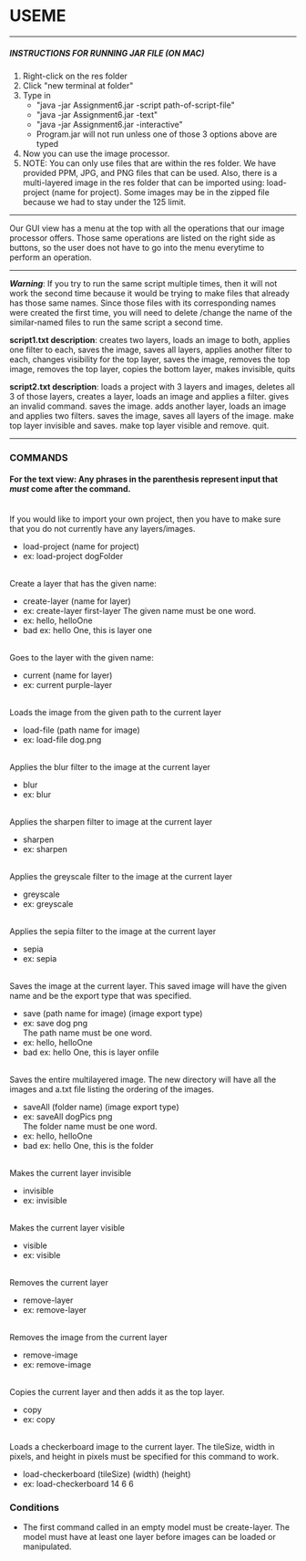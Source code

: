# USEME
_______________________________________

##### INSTRUCTIONS FOR RUNNING JAR FILE (ON MAC)
1. Right-click on the res folder
2. Click "new terminal at folder"
3. Type in
   - "java -jar Assignment6.jar -script path-of-script-file"
   - "java -jar Assignment6.jar -text"
   - "java -jar Assignment6.jar -interactive"
   - Program.jar will not run unless one of those 3 options above are typed  
4. Now you can use the image processor.
5. NOTE: You can only use files that are within the res folder.
   We have provided PPM, JPG, and PNG files that can be used. 
   Also, there is a multi-layered image in the res folder that 
   can be imported using: load-project (name for project). 
   Some images may be in the zipped file because we had to stay under the 125 limit.
   
_______________________________________

Our GUI view has a menu at the top with all the operations that our image processor offers.
Those same operations are listed on the right side as buttons, so the user does not have to 
go into the menu everytime to perform an operation. 

_______________________________________

***Warning***: If you try to run the same script multiple times, then it will not work the second time 
because it would be trying to make files that already has those same names. Since those files with 
its corresponding names were created the first time, you will need to delete /change the name of 
the similar-named files to run the same script a second time.

**script1.txt description**: creates two layers, loads an image to both, applies one filter to each, 
saves the image, saves all layers, applies another filter to each, changes visibility for the 
top layer, saves the image, removes the top image, removes the top layer, copies the bottom 
layer, makes invisible, quits

**script2.txt description**: loads a project with 3 layers and images, deletes all 3 of those 
layers, creates a layer, loads an image and applies a filter. gives an 
invalid command. saves the image. adds another layer, loads an image and applies two filters. 
saves the image, saves all layers of the image. make top layer invisible and saves. make 
top layer visible and remove. quit.

_____________________________________

### COMMANDS

#### For the text view: Any phrases in the parenthesis represent input that *must* come after the command.

\
If you would like to import your own project, then you have to make sure that 
you do not currently have any layers/images.
- load-project (name for project)
- ex: load-project dogFolder

\
Create a layer that has the given name:
- create-layer (name for layer)
- ex: create-layer first-layer
The given name must be one word.
- ex: hello, helloOne
- bad ex: hello One, this is layer one

\
Goes to the layer with the given name:
- current (name for layer)
- ex: current purple-layer

\
Loads the image from the given path to the current layer 
- load-file (path name for image) 
- ex: load-file dog.png

\
Applies the blur filter to the image at the current layer
- blur
- ex: blur

\
Applies the sharpen filter to image at the current layer
- sharpen 
- ex: sharpen

\
Applies the greyscale filter to the image at the current layer
- greyscale 
- ex: greyscale

\
Applies the sepia filter to the image at the current layer
- sepia 
- ex: sepia

\
Saves the image at the current layer. This saved image will have the given name and be the export
type that was specified. 
- save (path name for image)  (image export type)
- ex: save dog png  
  The path name must be one word.
- ex: hello, helloOne
- bad ex: hello One, this is layer onfile

\
Saves the entire multilayered image. The new directory will have all the images and a.txt file 
listing the ordering of the images. 
- saveAll (folder name) (image export type)
- ex: saveAll dogPics png  
  The folder name must be one word.
- ex: hello, helloOne
- bad ex: hello One, this is the folder

\
Makes the current layer invisible
- invisible 
- ex: invisible

\
Makes the current layer visible
- visible
- ex: visible

\
Removes the current layer
- remove-layer  
- ex: remove-layer

\
Removes the image from the current layer
- remove-image 
- ex: remove-image

\
Copies the current layer and then adds it as the top layer.
- copy 
- ex: copy

\
Loads a checkerboard image to the current layer. The tileSize, width in pixels, and height in
pixels must be specified for this command to work. 
- load-checkerboard (tileSize) (width) (height) 
- ex: load-checkerboard 14 6 6 

### Conditions

- The first command called in an empty model must be create-layer. The model must have 
  at least one layer before images can be loaded or manipulated.


